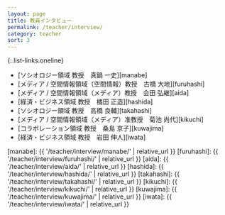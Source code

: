 ```yaml
---
layout: page
title: 教員インタビュー
permalink: /teacher/interview/
category: teacher
sort: 3
---
```


{:.list-links.oneline}
*   [ソシオロジー領域 教授　真鍋 一史][manabe]
*   [メディア / 空間情報領域（空間情報）教授　古橋 大地][furuhashi]
*   [メディア / 空間情報領域（メディア）教授　会田 弘継][aida]
*   [経済・ビジネス領域 教授　橘田 正造][hashida]
*   [ソシオロジー領域 教授　高橋 良輔][takahashi]
*   [メディア / 空間情報領域（メディア）准教授　菊池 尚代][kikuchi]
*   [コラボレーション領域 教授　桑島 京子][kuwajima]
*   [経済・ビジネス領域 教授　岩田 伸人][iwata]

[manabe]: {{ '/teacher/interview/manabe/' | relative_url }}
[furuhashi]: {{ '/teacher/interview/furuhashi/' | relative_url }}
[aida]: {{ '/teacher/interview/aida/' | relative_url }}
[hashida]: {{ '/teacher/interview/hashida/' | relative_url }}
[takahashi]: {{ '/teacher/interview/takahashi/' | relative_url }}
[kikuchi]: {{ '/teacher/interview/kikuchi/' | relative_url }}
[kuwajima]: {{ '/teacher/interview/kuwajima/' | relative_url }}
[iwata]: {{ '/teacher/interview/iwata/' | relative_url }}

